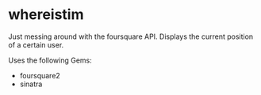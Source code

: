 whereistim
===

Just messing around with the foursquare API. Displays the current position of a certain user.

Uses the following Gems:
- foursquare2
- sinatra
